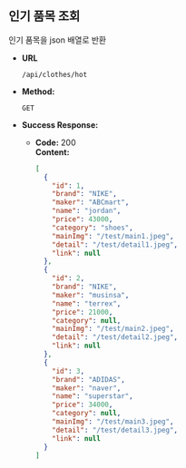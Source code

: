 **인기 품목 조회**
----
인기 품목을 json 배열로 반환

* **URL**

  `/api/clothes/hot`

* **Method:**

  `GET`

* **Success Response:**

    * **Code:** 200 <br />
      **Content:** <br/>
      ```json
      [
        {
          "id": 1,
          "brand": "NIKE",
          "maker": "ABCmart",
          "name": "jordan",
          "price": 43000,
          "category": "shoes",
          "mainImg": "/test/main1.jpeg",
          "detail": "/test/detail1.jpeg",
          "link": null
        },
        {
          "id": 2,
          "brand": "NIKE",
          "maker": "musinsa",
          "name": "terrex",
          "price": 21000,
          "category": null,
          "mainImg": "/test/main2.jpeg",
          "detail": "/test/detail2.jpeg",
          "link": null
        },
        {
          "id": 3,
          "brand": "ADIDAS",
          "maker": "naver",
          "name": "superstar",
          "price": 34000,
          "category": null,
          "mainImg": "/test/main3.jpeg",
          "detail": "/test/detail3.jpeg",
          "link": null
        }
      ]
      ```